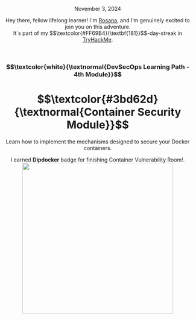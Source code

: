 <p align="center">November 3, 2024</p>
<p align="center">Hey there, fellow lifelong learner! I´m <a href="https://www.linkedin.com/in/rosanafssantos/">Rosana</a>, and I’m genuinely excited to join you on this adventure.<br>
It´s part of my $$\textcolor{#FF69B4}{\textbf{181}}$$-day-streak in  <a href="https://tryhackme.com/r/p/Rosana">TryHackMe</a>.</p>
<br>

<h3 align="center"> $$\textcolor{white}{\textnormal{DevSecOps Learning Path - 4th Module}}$$ </h3>
<h1 align="center"> $$\textcolor{#3bd62d}{\textnormal{Container Security Module}}$$ </h1>

<p align="center">Learn how to implement the mechanisms designed to secure your Docker containers.</p>

<p align="center">I earned <strong>Dipdocker</strong> badge for finishing Container Vulnerability Room!.
                 <img height="400x" src="https://github.com/user-attachments/assets/7a48ac4c-1cc5-4720-bc5a-383b7805f04a"></p>


